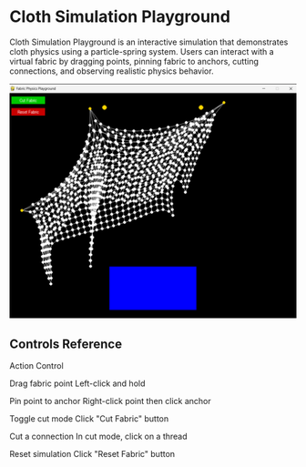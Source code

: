 # Cloth Simulation Playground 

Cloth Simulation Playground is an interactive simulation that demonstrates cloth physics using a particle-spring system. Users can interact with a virtual fabric by dragging points, pinning fabric to anchors, cutting connections, and observing realistic physics behavior.

![image alt](https://github.com/jatin913/cloth-simulation/blob/770b2ffd0ade015ef84484a43a4364291d5463d9/clothsim.png)

## Controls Reference

Action	Control

Drag fabric point	Left-click and hold

Pin point to anchor	Right-click point then click anchor

Toggle cut mode	Click "Cut Fabric" button

Cut a connection	In cut mode, click on a thread

Reset simulation	Click "Reset Fabric" button
